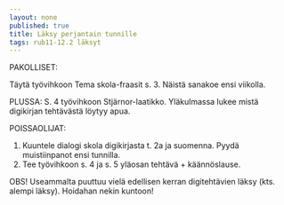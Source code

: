 ```yaml
---
layout: none
published: true
title: Läksy perjantain tunnille
tags: rub11-12.2 läksyt
---
```

PAKOLLISET:

Täytä työvihkoon Tema skola-fraasit s. 3. Näistä sanakoe ensi viikolla.

PLUSSA:
S. 4 työvihkoon Stjärnor-laatikko. Yläkulmassa lukee mistä digikirjan tehtävästä löytyy apua.

POISSAOLIJAT:

1. Kuuntele dialogi skola digikirjasta t. 2a ja suomenna. Pyydä muistiinpanot ensi tunnilla.
2. Tee työvihkoon s. 4  ja s. 5 yläosan tehtävä + käännöslause.

OBS!
Useammalta puuttuu vielä edellisen kerran digitehtävien läksy (kts. alempi läksy). Hoidahan nekin kuntoon!